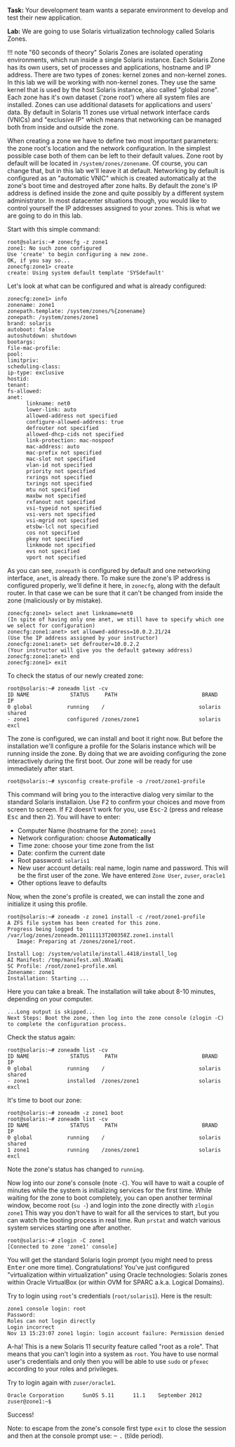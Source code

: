 **Task:** Your development team wants a separate environment to develop
and test their new application.

**Lab:** We are going to use Solaris virtualization technology called
Solaris Zones.


!!! note "60 seconds of theory" 
    Solaris Zones are isolated operating environments,
    which run inside a single Solaris instance. Each Solaris Zone has its
    own users, set of processes and applications, hostname and IP address.
    There are two types of zones: kernel zones and non-kernel zones. In this
    lab we will be working with non-kernel zones. They use the same kernel
    that is used by the host Solaris instance, also called "global zone".
    Each zone has it's own dataset ('zone root') where all system files are
    installed. Zones can use additional datasets for applications and users'
    data. By default in Solaris 11 zones use virtual network interface cards
    (VNICs) and "exclusive IP" which means that networking can be managed
    both from inside and outside the zone.


When creating a zone we have to define two most important parameters:
the zone root's location and the network configuration. In the simplest
possible case both of them can be left to their default values. Zone
root by default will be located in `/system/zones/zonename`. Of course,
you can change that, but in this lab we'll leave it at default.
Networking by default is configured as an "automatic VNIC" which is
created automatically at the zone's boot time and destroyed after zone
halts. By default the zone's IP address is defined inside the zone and
quite possibly by a different system administrator. In most datacenter
situations though, you would like to control yourself the IP addresses
assigned to your zones. This is what we are going to do in this lab.

Start with this simple command:

``` console
root@solaris:~# zonecfg -z zone1 
zone1: No such zone configured 
Use 'create' to begin configuring a new zone. 
OK, if you say so...
zonecfg:zone1> create 
create: Using system default template 'SYSdefault'
```

Let's look at what can be configured and what is already configured:

``` 
zonecfg:zone1> info
zonename: zone1
zonepath.template: /system/zones/%{zonename}
zonepath: /system/zones/zone1
brand: solaris
autoboot: false
autoshutdown: shutdown
bootargs: 
file-mac-profile: 
pool: 
limitpriv: 
scheduling-class: 
ip-type: exclusive
hostid: 
tenant: 
fs-allowed: 
anet:
      linkname: net0
      lower-link: auto
      allowed-address not specified
      configure-allowed-address: true
      defrouter not specified
      allowed-dhcp-cids not specified
      link-protection: mac-nospoof
      mac-address: auto
      mac-prefix not specified
      mac-slot not specified
      vlan-id not specified
      priority not specified
      rxrings not specified
      txrings not specified
      mtu not specified
      maxbw not specified
      rxfanout not specified
      vsi-typeid not specified
      vsi-vers not specified
      vsi-mgrid not specified
      etsbw-lcl not specified
      cos not specified
      pkey not specified
      linkmode not specified
      evs not specified
      vport not specified
```

As you can see, `zonepath` is configured by default and one networking
interface, `anet`, is already there. To make sure the zone's IP address
is configured properly, we'll define it here, in `zonecfg`, along with the
default router. In that case we can be sure that it can't be changed
from inside the zone (maliciously or by mistake).

``` 
zonecfg:zone1> select anet linkname=net0
(In spite of having only one anet, we still have to specify which one we select for configuration) 
zonecfg:zone1:anet> set allowed-address=10.0.2.21/24 
(Use the IP address assigned by your instructor)
zonecfg:zone1:anet> set defrouter=10.0.2.2 
(Your instructor will give you the default gateway address)
zonecfg:zone1:anet> end
zonecfg:zone1> exit
```

To check the status of our newly created zone:

``` console
root@solaris:~# zoneadm list -cv 
ID NAME             STATUS     PATH                           BRAND    IP    
0 global           running    /                              solaris  shared
- zone1            configured /zones/zone1                   solaris  excl  
``` 


The zone is configured, we can install and boot it right now. But before
the installation we'll configure a profile for the Solaris instance
which will be running inside the zone. By doing that we are avoiding
configuring the zone interactively during the first boot. Our zone will
be ready for use immediately after start.

``` console
root@solaris:~# sysconfig create-profile -o /root/zone1-profile
```

This command will bring you to the interactive dialog very similar to
the standard Solaris installaion. Use <kbd>F2</kbd> to confirm your choices and
move from screen to screen. If <kbd>F2</kbd> doesn't work for you, 
use <kbd>Esc</kbd>-<kbd>2</kbd> (press
and release <kbd>Esc</kbd> and then <kbd>2</kbd>). You will have to enter:

-   Computer Name (hostname for the zone): `zone1`
-   Network configuration: choose **Automatically**
-   Time zone: choose your time zone from the list
-   Date: confirm the current date
-   Root password: `solaris1`
-   New user account details: real name, login name and password. This
    will be the first user of the zone. We have entered `Zone User`,
    `zuser`, `oracle1`
-   Other options leave to defaults

Now, when the zone's profile is created, we can install the zone and
initialize it using this profile.

``` console
root@solaris:~# zoneadm -z zone1 install -c /root/zone1-profile 
A ZFS file system has been created for this zone.
Progress being logged to /var/log/zones/zoneadm.20111113T200358Z.zone1.install
   Image: Preparing at /zones/zone1/root.

Install Log: /system/volatile/install.4418/install_log
AI Manifest: /tmp/manifest.xml.NVaaNi
SC Profile: /root/zone1-profile.xml
Zonename: zone1
Installation: Starting ...
```

Here you can take a break. The installation will take about 8-10
minutes, depending on your computer.

``` console
...Long output is skipped... 
Next Steps: Boot the zone, then log into the zone console (zlogin -C) 
to complete the configuration process. 
```

Check the status again:

``` console
root@solaris:~# zoneadm list -cv 
ID NAME             STATUS     PATH                           BRAND    IP    
0 global           running    /                              solaris  shared
- zone1            installed  /zones/zone1                   solaris  excl  
```

It's time to boot our zone:

``` console
root@solaris:~# zoneadm -z zone1 boot 
root@solaris:~# zoneadm list -cv
ID NAME             STATUS     PATH                           BRAND    IP    
0 global           running    /                              solaris  shared
1 zone1            running    /zones/zone1                   solaris  excl  
```

Note the zone's status has changed to `running`.

Now log into our zone's console (note `-C`). You will have to wait a
couple of minutes while the system is initializing services for the
first time. While waiting for the zone to boot completely, you can open
another terminal window, become root (`su -`) and login into the zone
directly with `zlogin zone1` This way you don't have to wait for all the
services to start, but you can watch the booting process in real time.
Run `prstat` and watch various system services starting one after
another.

``` console
root@solaris:~# zlogin -C zone1 
[Connected to zone 'zone1' console] 
```

You will get the standard Solaris login prompt (you might need to press
<kbd>Enter</kbd> one more time). Congratulations! You've just configured
"virtualization within virtualization" using Oracle technologies:
Solaris zones within Oracle VirtualBox (or within OVM for SPARC a.k.a.
Logical Domains).

Try to login using `root`'s credentials (`root/solaris1`). Here is the
result:

``` console
zone1 console login: root
Password: 
Roles can not login directly
Login incorrect
Nov 13 15:23:07 zone1 login: login account failure: Permission denied
```

A-ha! This is a new Solaris 11 security feature called "root as a role".
That means that you can't login into a system as `root`. You have to use
normal user's credentials and only then you will be able to use `sudo`
or `pfexec` according to your roles and privileges.

Try to login again with `zuser/oracle1`.

``` console
Oracle Corporation      SunOS 5.11      11.1    September 2012
zuser@zone1:~$
```

Success!

Note: to escape from the zone's console first type `exit` to close the
session and then at the console prompt use: <kbd>~</kbd> <kbd>.</kbd> (tilde period).
